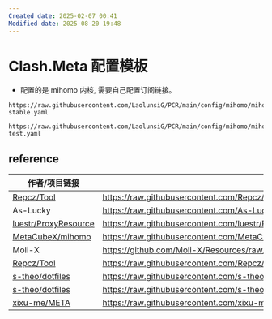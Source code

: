 ```yaml
---
Created date: 2025-02-07 00:41
Modified date: 2025-08-20 19:48
---
```

# Clash.Meta 配置模板

- 配置的是 mihomo 内核, 需要自己配置订阅链接。

```
https://raw.githubusercontent.com/LaolunsiG/PCR/main/config/mihomo/mihomo-stable.yaml
```

```
https://raw.githubusercontent.com/LaolunsiG/PCR/main/config/mihomo/mihomo-test.yaml
```

## reference

| 作者/项目链接                                                                     | 配置链接                                                                                                                               | 来源     |
| --------------------------------------------------------------------------- | ---------------------------------------------------------------------------------------------------------------------------------- | ------ |
| [Repcz/Tool](https://github.com/Repcz/Tool/tree/X/mihomo)                   | https://raw.githubusercontent.com/Repcz/Tool/X/mihomo/Client/config.yaml                                                |        |
| As-Lucky                                                                    | https://raw.githubusercontent.com/As-Lucky/Lucky/main/Lucky-ClashVerge.yaml                                                        | GitHub |
| [luestr/ProxyResource](https://github.com/luestr/ProxyResource)             | https://raw.githubusercontent.com/luestr/ProxyResource/main/Tool/Clash/Config/Clash_Sample_Configuration_By_iKeLee.yaml | GitHub |
| [MetaCubeX/mihomo](https://github.com/MetaCubeX/mihomo)                     | https://raw.githubusercontent.com/MetaCubeX/mihomo/Meta/docs/config.yaml                                                | GitHub |
| Moli-X                                                                      | https://github.com/Moli-X/Resources/raw/main/Clash/Clash.yml                                                                       | GitHub |
| [Repcz/Tool](https://github.com/Repcz/Tool)                                 | https://raw.githubusercontent.com/Repcz/Tool/X/Clash/Meta/Mihomo.yaml                                                   | GitHub |
| [s-theo/dotfiles](https://github.com/s-theo/dotfiles/tree/main/Proxy/Clash) | https://raw.githubusercontent.com/s-theo/dotfiles/main/Proxy/Clash/T-Smart.yaml                                         |        |
| [s-theo/dotfiles](https://github.com/s-theo/dotfiles/tree/main/Proxy/Clash) | https://raw.githubusercontent.com/s-theo/dotfiles/main/Proxy/Clash/T-MihomoConfig.yaml                                  |        |
| [xixu-me/META](https://github.com/xixu-me/META)                             | https://raw.githubusercontent.com/xixu-me/META/config/META.yaml                                                         | GitHub |
